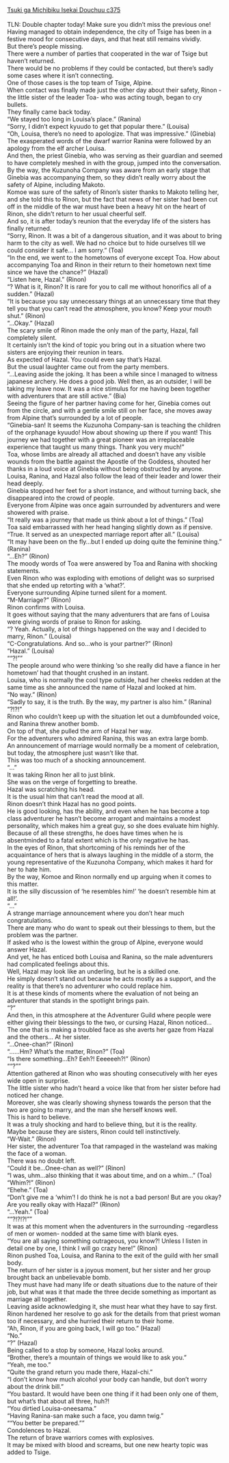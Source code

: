 [Tsuki ga Michibiku Isekai Douchuu c375](https://isekailunatic.com/2021/01/15/tsuki-chapter-375-interlude-return-of-the-brave-warriors/)
<br/><br/>
TLN: Double chapter today! Make sure you didn’t miss the previous one!<br/>
Having managed to obtain independence, the city of Tsige has been in a festive mood for consecutive days, and that heat still remains vividly. <br/>
But there’s people missing.<br/>
There were a number of parties that cooperated in the war of Tsige but haven’t returned.<br/>
There would be no problems if they could be contacted, but there’s sadly some cases where it isn’t connecting. <br/>
One of those cases is the top team of Tsige, Alpine. <br/>
When contact was finally made just the other day about their safety, Rinon -the little sister of the leader Toa- who was acting tough, began to cry bullets.<br/>
They finally came back today.<br/>
“We stayed too long in Louisa’s place.” (Ranina)<br/>
“Sorry, I didn’t expect kyuudo <japanese archery> to get that popular there.” (Louisa)<br/>
“Oh, Louisa, there’s no need to apologize. That was impressive.” (Ginebia)<br/>
The exasperated words of the dwarf warrior Ranina were followed by an apology from the elf archer Louisa. <br/>
And then, the priest Ginebia, who was serving as their guardian and seemed to have completely meshed in with the group, jumped into the conversation.<br/>
By the way, the Kuzunoha Company was aware from an early stage that Ginebia was accompanying them, so they didn’t really worry about the safety of Alpine, including Makoto.<br/>
Komoe was sure of the safety of Rinon’s sister thanks to Makoto telling her, and she told this to Rinon, but the fact that news of her sister had been cut off in the middle of the war must have been a heavy hit on the heart of Rinon, she didn’t return to her usual cheerful self.<br/>
And so, it is after today’s reunion that the everyday life of the sisters has finally returned.<br/>
“Sorry, Rinon. It was a bit of a dangerous situation, and it was about to bring harm to the city as well. We had no choice but to hide ourselves till we could consider it safe… I am sorry.” (Toa)<br/>
“In the end, we went to the hometowns of everyone except Toa. How about accompanying Toa and Rinon in their return to their hometown next time since we have the chance?” (Hazal)<br/>
“Listen here, Hazal.” (Rinon)<br/>
“? What is it, Rinon? It is rare for you to call me without honorifics all of a sudden.” (Hazal)<br/>
“It is because you say unnecessary things at an unnecessary time that they tell you that you can’t read the atmosphere, you know? Keep your mouth shut.” (Rinon)<br/>
“…Okay.” (Hazal)<br/>
The scary smile of Rinon made the only man of the party, Hazal, fall completely silent.<br/>
It certainly isn’t the kind of topic you bring out in a situation where two sisters are enjoying their reunion in tears. <br/>
As expected of Hazal. You could even say that’s Hazal.<br/>
But the usual laughter came out from the party members. <br/>
“…Leaving aside the joking. It has been a while since I managed to witness japanese archery. He does a good job. Well then, as an outsider, I will be taking my leave now. It was a nice stimulus for me having been together with adventurers that are still active.” (Bia)<br/>
Seeing the figure of her partner having come for her, Ginebia comes out from the circle, and with a gentle smile still on her face, she moves away from Alpine that’s surrounded by a lot of people. <br/>
“Ginebia-san! It seems the Kuzunoha Company-san is teaching the children of the orphanage kyuudo! How about showing up there if you want! This journey we had together with a great pioneer was an irreplaceable experience that taught us many things. Thank you very much!” <br/>
Toa, whose limbs are already all attached and doesn’t have any visible wounds from the battle against the Apostle of the Goddess, shouted her thanks in a loud voice at Ginebia without being obstructed by anyone.<br/>
Louisa, Ranina, and Hazal also follow the lead of their leader and lower their head deeply. <br/>
Ginebia stopped her feet for a short instance, and without turning back, she disappeared into the crowd of people. <br/>
Everyone from Alpine was once again surrounded by adventurers and were showered with praise. <br/>
“It really was a journey that made us think about a lot of things.” (Toa)<br/>
Toa said embarrassed with her head hanging slightly down as if pensive.<br/>
“True. It served as an unexpected marriage report after all.” (Louisa)<br/>
“It may have been on the fly…but I ended up doing quite the feminine thing.” (Ranina)<br/>
“…Eh?” (Rinon) <br/>
The moody words of Toa were answered by Toa and Ranina with shocking statements. <br/>
Even Rinon who was exploding with emotions of delight was so surprised that she ended up retorting with a ‘what?’.<br/>
Everyone surrounding Alpine turned silent for a moment. <br/>
“M-Marriage?” (Rinon)<br/>
Rinon confirms with Louisa.<br/>
It goes without saying that the many adventurers that are fans of Louisa were giving words of praise to Rinon for asking.<br/>
“? Yeah. Actually, a lot of things happened on the way and I decided to marry, Rinon.” (Louisa)<br/>
“C-Congratulations. And so…who is your partner?” (Rinon)<br/>
“Hazal.” (Louisa)<br/>
““?!””<br/>
The people around who were thinking ‘so she really did have a fiance in her hometown’ had that thought crushed in an instant.<br/>
Louisa, who is normally the cool type outside, had her cheeks redden at the same time as she announced the name of Hazal and looked at him.<br/>
“No way.” (Rinon)<br/>
“Sadly to say, it is the truth. By the way, my partner is also him.” (Ranina)<br/>
“?!?!” <br/>
Rinon who couldn’t keep up with the situation let out a dumbfounded voice, and Ranina threw another bomb. <br/>
On top of that, she pulled the arm of Hazal her way.<br/>
For the adventurers who admired Ranina, this was an extra large bomb. <br/>
An announcement of marriage would normally be a moment of celebration, but today, the atmosphere just wasn’t like that.<br/>
This was too much of a shocking announcement. <br/>
“…”<br/>
It was taking Rinon her all to just blink.<br/>
She was on the verge of forgetting to breathe.<br/>
Hazal was scratching his head.<br/>
It is the usual him that can’t read the mood at all.<br/>
Rinon doesn’t think Hazal has no good points.<br/>
He is good looking, has the ability, and even when he has become a top class adventurer he hasn’t become arrogant and maintains a modest personality, which makes him a great guy, so she does evaluate him highly.<br/>
Because of all these strengths, he does have times when he is absentminded to a fatal extent which is the only negative he has.<br/>
In the eyes of Rinon, that shortcoming of his reminds her of the acquaintance of hers that is always laughing in the middle of a storm, the young representative of the Kuzunoha Company, which makes it hard for her to hate him.<br/>
By the way, Komoe and Rinon normally end up arguing when it comes to this matter.<br/>
It is the silly discussion of ‘he resembles him!’ ‘he doesn’t resemble him at all!’. <br/>
“…”<br/>
A strange marriage announcement where you don’t hear much congratulations.<br/>
There are many who do want to speak out their blessings to them, but the problem was the partner. <br/>
If asked who is the lowest within the group of Alpine, everyone would answer Hazal.<br/>
And yet, he has enticed both Louisa and Ranina, so the male adventurers had complicated feelings about this.<br/>
Well, Hazal may look like an underling, but he is a skilled one. <br/>
He simply doesn’t stand out because he acts mostly as a support, and the reality is that there’s no adventurer who could replace him.<br/>
It is at these kinds of moments where the evaluation of not being an adventurer that stands in the spotlight brings pain.<br/>
“?”<br/>
And then, in this atmosphere at the Adventurer Guild where people were either giving their blessings to the two, or cursing Hazal, Rinon noticed…<br/>
The one that is making a troubled face as she averts her gaze from Hazal and the others… At her sister.<br/>
“…Onee-chan?” (Rinon)<br/>
“……Hm? What’s the matter, Rinon?” (Toa)<br/>
“Is there something…Eh? Eeh?! Eeeeeeh?!” (Rinon)<br/>
““?””<br/>
Attention gathered at Rinon who was shouting consecutively with her eyes wide open in surprise.<br/>
The little sister who hadn’t heard a voice like that from her sister before had noticed her change.<br/>
Moreover, she was clearly showing shyness towards the person that the two are going to marry, and the man she herself knows well.<br/>
This is hard to believe.<br/>
It was a truly shocking and hard to believe thing, but it is the reality. <br/>
Maybe because they are sisters, Rinon could tell instinctively. <br/>
“W-Wait.” (Rinon)<br/>
Her sister, the adventurer Toa that rampaged in the wasteland was making the face of a woman.<br/>
There was no doubt left.<br/>
“Could it be…Onee-chan as well?” (Rinon)<br/>
“I was, uhm…also thinking that it was about time, and on a whim…” (Toa)<br/>
“Whim?!” (Rinon)<br/>
“Ehehe.” (Toa)<br/>
“Don’t give me a ‘whim’! I do think he is not a bad person! But are you okay? Are you really okay with Hazal?” (Rinon)<br/>
“…Yeah.” (Toa)<br/>
““?!?!?!””<br/>
It was at this moment when the adventurers in the surrounding -regardless of men or women- nodded at the same time with blank eyes.<br/>
“You are all saying something outrageous, you know?! Unless I listen in detail one by one, I think I will go crazy here!” (Rinon)<br/>
Rinon pushed Toa, Louisa, and Ranina to the exit of the guild with her small body.<br/>
The return of her sister is a joyous moment, but her sister and her group brought back an unbelievable bomb. <br/>
They must have had many life or death situations due to the nature of their job, but what was it that made the three decide something as important as marriage all together. <br/>
Leaving aside acknowledging it, she must hear what they have to say first.<br/>
Rinon hardened her resolve to go ask for the details from that priest woman too if necessary, and she hurried their return to their home.<br/>
“Ah, Rinon, if you are going back, I will go too.” (Hazal)<br/>
“No.” <br/>
“?” (Hazal)<br/>
Being called to a stop by someone, Hazal looks around.<br/>
“Brother, there’s a mountain of things we would like to ask you.” <br/>
“Yeah, me too.” <br/>
“Quite the grand return you made there, Hazal-chi.” <br/>
“I don’t know how much alcohol your body can handle, but don’t worry about the drink bill.” <br/>
“You bastard. It would have been one thing if it had been only one of them, but what’s that about all three, huh?! <br/>
“You dirtied Louisa-oneesama.” <br/>
“Having Ranina-san make such a face, you damn twig.” <br/>
““You better be prepared.””<br/>
Condolences to Hazal.<br/>
The return of brave warriors comes with explosives.<br/>
It may be mixed with blood and screams, but one new hearty topic was added to Tsige.<br/>
 